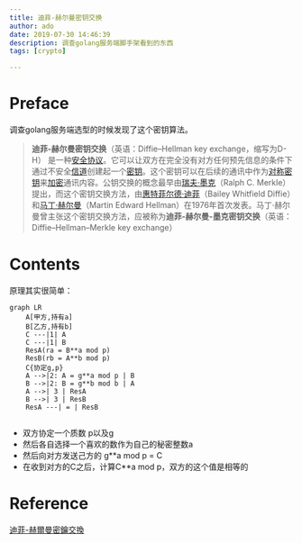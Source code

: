 ```yaml
---
title: 迪菲-赫尔曼密钥交换
author: ado
date: 2019-07-30 14:46:39
description: 调查golang服务端脚手架看到的东西
tags: [crypto]

---
```


# Preface

调查golang服务端选型的时候发现了这个密钥算法。

> **迪菲-赫尔曼密钥交换**（英语：Diffie–Hellman key exchange，缩写为D-H） 是一种[安全协议](https://zh.wikipedia.org/wiki/安全协议)。它可以让双方在完全没有对方任何预先信息的条件下通过不安全[信道](https://zh.wikipedia.org/wiki/信道)创建起一个[密钥](https://zh.wikipedia.org/wiki/密钥)。这个密钥可以在后续的通讯中作为[对称密钥](https://zh.wikipedia.org/wiki/对称密钥)来[加密](https://zh.wikipedia.org/wiki/加密)通讯内容。公钥交换的概念最早由[瑞夫·墨克](https://zh.wikipedia.org/wiki/瑞夫·墨克)（Ralph C. Merkle）提出，而这个密钥交换方法，由[惠特菲尔德·迪菲](https://zh.wikipedia.org/wiki/惠特菲爾德·迪菲)（Bailey Whitfield Diffie）和[马丁·赫尔曼](https://zh.wikipedia.org/wiki/馬丁·赫爾曼)（Martin Edward Hellman）在1976年首次发表。马丁·赫尔曼曾主张这个密钥交换方法，应被称为**迪菲-赫尔曼-墨克密钥交换**（英语：Diffie–Hellman–Merkle key exchange）

# Contents

原理其实很简单：

```mermaid
graph LR
	A[甲方,持有a]
	B[乙方,持有b]
	C ---|1| A
	C ---|1| B
	ResA(ra = B**a mod p)
	ResB(rb = A**b mod p)
	C{协定g,p}
	A -->|2: A = g**a mod p | B
	B -->|2: B = g**b mod b | A
	A -->| 3 | ResA
	B -->| 3 | ResB
	ResA ---| = | ResB
	
```



* 双方协定一个质数 p以及g
* 然后各自选择一个喜欢的数作为自己的秘密整数a
* 然后向对方发送己方的 g**a mod p = C
* 在收到对方的C之后，计算C**a mod p，双方的这个值是相等的

# Reference

[迪菲-赫爾曼密鑰交換](https://zh.wikipedia.org/wiki/迪菲-赫爾曼密鑰交換)